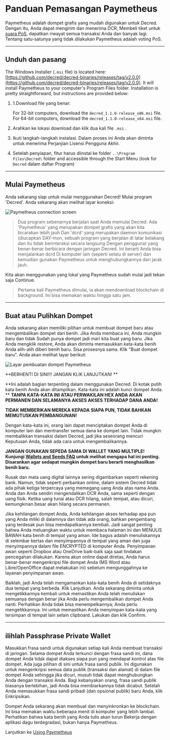 # Panduan Pemasangan Paymetheus 

Paymetheus adalah dompet grafis yang mudah digunakan untuk Decred. Dengan itu, Anda dapat mengirim dan menerima DCR,
Membeli tiket untuk [suara PoS](/mining/proof-of-stake.md), dapatkan riwayat semua transaksi Anda dan banyak lagi.
Tentang satu-satunya yang tidak dilakukan Paymetheus adalah voting PoS.

---

## Unduh dan pasang 

The Windows Installer (`.msi` file) is located here: [https://github.com/decred/decred-binaries/releases/tag/v2.0.0](https://github.com/decred/decred-binaries/releases/tag/v2.0.0). It will install Paymetheus to your computer's Program Files folder. Installation is pretty straightforward, but instructions are provided below:

1. 1.Download file yang benar:

    For 32-bit computers, download the `decred_1.1.0-release_x86.msi` file. <br />
    For 64-bit computers, download the `decred_1.1.0-release_x64.msi` file.

2. Arahkan ke lokasi download dan klik dua kali file `.msi` .

3. Ikuti langkah-langkah instalasi. Dalam proses ini Anda akan diminta untuk menerima Perjanjian Lisensi Pengguna Akhir.

4. Setelah penyiapan, fitur harus diinstal ke folder `..\Program Files\Decred\` folder and accessible through the Start Menu (look for `Decred` dalam daftar Program)

---

## Mulai Paymetheus 
Anda sekarang siap untuk mulai menggunakan Decred! Mulai program 'Decred'. Anda sekarang akan melihat layar koneksi:  

![Paymetheus connection screen](../../img/Paymetheus-dcrd-login.png)  

> Dua program sebenarnya berjalan saat Anda memulai Decred. Ada 'Paymetheus' yang merupakan dompet grafis yang akan kita bicarakan lebih jauh
> Dan 'dcrd' yang merupakan daemon komunikasi (diucapkan DAY-mon, sebuah program yang berjalan di latar belakang dan itu tidak berinteraksi secara langsung
> Dengan pengguna) yang benar-benar berbicara dengan jaringan Decred. Ini berarti Anda bisa menjalankan dcrd
> Di komputer lain (seperti selalu di server) dan kemudian gunakan Paymetheus untuk menghubungkannya dari jarak jauh.

Kita akan menggunakan yang lokal yang Paymetheus sudah mulai jadi tekan saja Continue.

> Pertama kali Paymetheus dimulai, ia akan mendownload blockchain di background. Ini bisa memakan waktu hingga satu jam.

---

## Buat atau Pulihkan Dompet 
Anda sekarang akan memiliki pilihan untuk membuat dompet baru atau mengembalikan dompet dari benih. Jika Anda membaca ini, Anda mungkin baru dan tidak
Sudah punya dompet jadi mari kita buat yang baru. Jika Anda mengklik restore, Anda akan diminta memasukkan kata-kata benih Anda alih-alih diberi benih baru.
Sisa prosesnya sama. Klik "Buat dompet baru". Anda akan melihat layar berikut:  

![Layar pembuatan dompet Paymetheus](/img/Paymetheus-seed-window.png)  

<i class="fa fa-exclamation-triangle"></i> **BERHENTI DI SINI!!! JANGAN KLIK LANJUTKAN! **

**Ini adalah bagian terpenting dalam menggunakan Decred. Di kotak putih kata benih Anda akan ditampilkan. Kata-kata ini adalah kunci dompet Anda.  **
 **TANPA KATA-KATA INI ATAU PERWAKILAN HEX ANDA AKAN PERMANEN DAN SELAMANYA AKSES AKSES TERHADAP DANA ANDA!**  

**TIDAK MEMBERIKAN MEREKA KEPADA SIAPA PUN, TIDAK BAHKAN MEMUTUSKAN PEMBANGUNAN!**

Dengan kata-kata ini, orang lain dapat menciptakan dompet Anda di komputer lain dan mentransfer semua dana ke dompet lain. Tidak mungkin membalikkan transaksi dalam Decred, jadi jika seseorang mencuri Keputusan Anda, tidak ada cara untuk mengembalikannya.  

<i class="fa fa-exclamation-triangle"></i> **JANGAN GUNAKAN SEPEDA SAMA DI WALLET YANG MULTIPLE! Kunjungi [Wallets and Seeds FAQ](/faq/wallets-and-seeds.md#3-can-i-run-multiple-wallets) untuk melihat mengapa hal ini penting. Disarankan agar sedapat mungkin dompet baru berarti menghasilkan benih baru.** 

Rusak dan mata uang digital lainnya sering digambarkan seperti rekening bank. Namun, tidak seperti perbankan online, dalam sistem Decred tidak ada pihak ketiga terpercaya yang memegang uang Anda atas nama Anda. Anda dan Anda sendiri mengendalikan DCR Anda, sama seperti dengan uang fisik. Ketika uang tunai atau DCR hilang, salah tempat, atau dicuri, kemungkinan besar akan hilang secara permanen.

Jika kehilangan dompet Anda, Anda kehilangan akses terhadap apa pun yang Anda miliki di dalamnya dan tidak ada orang, bahkan pengembang yang terdesak pun bisa mendapatkannya kembali. Jadi sangat penting bahwa Anda meluangkan waktu untuk membaca halaman ini dan MENULIS BAWAH kata benih di tempat yang aman. Ide bagus adalah menuliskannya di selembar kertas dan menyimpannya di tempat yang aman dan juga menyimpannya dalam file ENCRYPTED di komputer Anda. Penyimpanan awan seperti Dropbox atau OneDrive baik-baik saja saat tindakan pencegahan dilakukan. Karena akun online dapat diretas, Anda harus benar-benar mengenkripsi file dompet Anda (MS Word atau Libre/OpenOffice dapat melakukan ini) sebelum mengunggahnya ke layanan penyimpanan awan.

Baiklah, jadi Anda telah mengamankan kata-kata benih Anda di setidaknya dua tempat yang berbeda. Klik Lanjutkan. Anda sekarang diminta untuk mengetikkannya kembali untuk memastikan Anda telah menuliskan semuanya dengan benar jika Anda perlu mengembalikan dompet Anda nanti. Perhatikan Anda tidak bisa menempelkannya; Anda perlu mengetikkannya. Ini untuk memastikan Anda menyimpan kata-kata yang tersimpan di tempat lain selain clipboard. Lakukan dan klik Confirm.

---

## ilihlah Passphrase Private Wallet 
Masukkan frasa sandi untuk digunakan setiap kali Anda membuat transaksi di jaringan. Selama dompet Anda terkunci dengan frasa sandi ini, dana dompet Anda tidak dapat diakses siapa pun yang mendapat kontrol atas file dompet. Ada juga pilihan di sini untuk frasa sandi publik. Ini digunakan untuk mengenkripsi semua data publik (transaksi dan alamat) di dalam file dompet Anda sehingga jika dicuri, musuh tidak dapat menghubungkan Anda dengan transaksi Anda. Bagi kebanyakan orang, frasa sandi publik biasanya berlebihan, jadi Anda bisa membiarkannya tidak dicabut. Setelah Anda memasukkan frasa sandi pribadi (dan opsional publik) baru Anda, klik Enkripsikan.

Dompet Anda sekarang akan membuat dan menyinkronkan ke blockchain. Ini bisa memakan waktu beberapa menit di komputer yang lebih lambat. Perhatikan bahwa kata benih yang Anda tulis akan turun
Bekerja dengan aplikasi dagu terdegradasi, bukan hanya Paymetheus.

Lanjutkan ke [Using Paymetheus](using-paymetheus.md)
